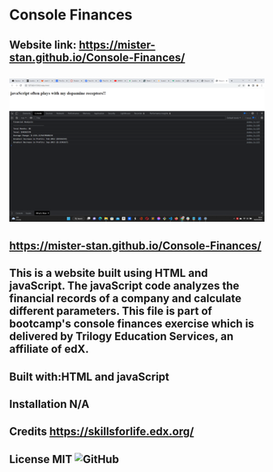 # Console Finances

## Website link: https://mister-stan.github.io/Console-Finances/

## ![my screenshot](./console-finances.png)

## https://mister-stan.github.io/Console-Finances/

## This is a website built using HTML and javaScript. The javaScript code analyzes the financial records of a company and calculate different parameters. This file is part of bootcamp's console finances exercise which is delivered by Trilogy Education Services, an affiliate of edX.

## Built with:HTML and javaScript

## Installation N/A

## Credits https://skillsforlife.edx.org/

## License MIT ![GitHub](https://img.shields.io/github/license/mister-stan/console-finances)
